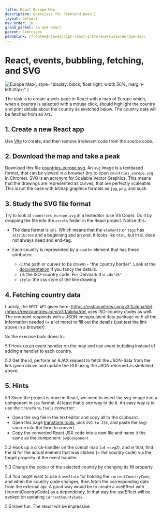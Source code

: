 ```yaml
---
title: React Europe Map
description: Exercises for Frontend Week I
layout: default
nav_order: 16
grand_parent: JS and React
parent: Exercises
permalink: /frontend/javascript-react-intro/exercises/europe-map/
---
```


# React, events, bubbling, fetching, and SVG

![Europe Map](./images/europemap_animated.png){: style="display: block; float:right; width:50%; margin-left:20px;" }

The task is to create a web-page in React with a map of Europe which, when a country is selected with a mouse click, should highlight the country and print details about the country as sketched below. The country data will be fetched from an `API`.

## 1. Create a new React app

Use [Vite](../../setup/vite.md) to create, and then remove irrelevant code from the source code.

## 2. Download the map and take a peak

Download this file [countries_europe.svg](./images/countries_europe.svg). An `svg` image is a textbased format, that can be viewed in a browser (try to open `countries_europe.svg` in Chrome). SVG is an acronym for Scalable Vector Graphics. This means that the drawings are represented as curves, that are perfectly scaleable. This is not the case with bitmap graphics formats as `jpg`, `png`, and such.

## 3. Study the SVG file format

Try to look at `countries_europe.svg` in a texteditor (use VS Code). Do it by dropping the file into the `assets` folder in the React project. Notice this:

- The data format is `xml`. Which means that the `elements` or `tags` has `attributes` and a beginning and an end. It looks like `html`, but `html` does not always need and end-tag.

- Each country is represented by a `<path>` element that has these attributes:
  - `d`: the path or curves to be drawn - "the country border". Look at the [documentation](https://developer.mozilla.org/en-US/docs/Web/SVG/Attribute/d) if you fancy the details.
  - `id`: the ISO-country code. For Denmark it is `id="dk"`
  - `style`: the css style of the line drawing

## 4. Fetching country data

Luckily, the `REST API` given here: [https://restcountries.com/v3.1/alpha/de](https://restcountries.com/v3.1/alpha/de) uses ISO-country codes as well. The endpoint responds with a JSON encapsulated data package with all the information needed (+ a lot more) to fill out the details (just test the link above in a browser).

So the exercise boils down to:

5.1 Hook up an event handler on the map and use event bubbling instead of adding a handler to each country.

5.2 Get the id, perform an AJAX request to fetch the JSON-data from the link given above and update the GUI using the JSON returned as sketched above.

## 5. Hints

5.1 Since the project is done in React, we need to insert the svg-image into a component in `jsx` format. At least that´s one way to do it. An easy way is to use the `transform.tools` converter:

- Open the svg file in the text editor and copy all to the clipboard.
- Open this page [transform.tools](https://transform.tools/), pick `SVG to JSX`, and paste the svg-source into the form to convert.
- Copy the converted React JSX code into a new file and name it the same as the component: `SvgComponent`

5.2 Hook up a click-handler on the overall map (`id =svg2`), and in that, find the id for the actual element that was clicked (= the country code) via the target property of the event handler.

5.3 Change the colour of the selected country by changing its fill property.

5.4 You might want to use a `useState` for holding the `currentCountryCode`, and when the country code changes, then fetch the corresponding data from the external api. A good way would be to create a useEffect with [currentCountryCode] as a dependency. In that way the useEffect will be evoked on updating `currentCountyCode`.

5.5 Have fun. The result will be impressive.
